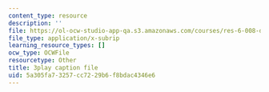 ```yaml
---
content_type: resource
description: ''
file: https://ol-ocw-studio-app-qa.s3.amazonaws.com/courses/res-6-008-digital-signal-processing-spring-2011/5a305fa73257cc7229b6f8bdac4346e6_mUpwOQ0w2vk.srt
file_type: application/x-subrip
learning_resource_types: []
ocw_type: OCWFile
resourcetype: Other
title: 3play caption file
uid: 5a305fa7-3257-cc72-29b6-f8bdac4346e6
---
```

